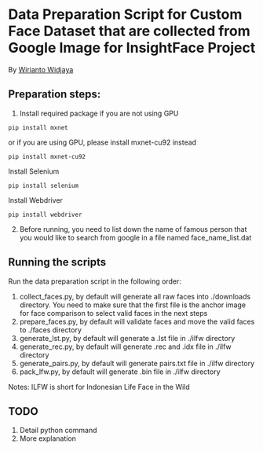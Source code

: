 # Data Preparation Script for Custom Face Dataset that are collected from Google Image for InsightFace Project

By [Wirianto Widjaya](https://github.com/wwidjaya) 
## Preparation steps:

1. Install required package
if you are not using GPU
```
pip install mxnet 
```
or if you are using GPU, please install mxnet-cu92 instead
```
pip install mxnet-cu92 
```
Install Selenium
```
pip install selenium
```
Install Webdriver
```
pip install webdriver
```

2. Before running, you need to list down  the name of famous person that you would like to search from google in a file named face_name_list.dat
## Running the scripts
Run the data preparation script in the following order:

1. collect_faces.py, by default will generate all raw faces into ./downloads directory. You need to make sure that the first file is the anchor image for face comparison to select valid faces in the next steps
2. prepare_faces.py, by default will validate faces and move the valid faces to ./faces directory
3. generate_lst.py, by default will generate a .lst file in ./ilfw directory
4. generate_rec.py, by default will generate .rec and .idx file in ./ilfw directory
5. generate_pairs.py, by default will generate pairs.txt file in ./ilfw directory
6. pack_lfw.py, by default will generate .bin file in ./ilfw directory

Notes: ILFW is short for Indonesian Life Face in the Wild

## TODO
1. Detail python command
2. More explanation

